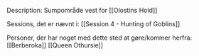 Description:
Sumpområde vest for [[Olostins Hold]]

Sessions, det er nævnt i:
[[Session 4 - Hunting of Goblins]]

Personer, der har noget med dette sted at gøre/kommer herfra:
[[Berberoka]]
[[Queen Othursie]]
